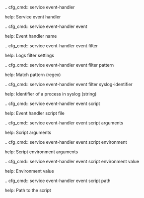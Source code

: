 .. cfg_cmd:: service event-handler

help: Service event handler

.. cfg_cmd:: service event-handler event <tag>

help: Event handler name

.. cfg_cmd:: service event-handler event <tag> filter

help: Logs filter settings

.. cfg_cmd:: service event-handler event <tag> filter pattern

help: Match pattern (regex)

.. cfg_cmd:: service event-handler event <tag> filter syslog-identifier

help: Identifier of a process in syslog (string)

.. cfg_cmd:: service event-handler event <tag> script

help: Event handler script file

.. cfg_cmd:: service event-handler event <tag> script arguments

help: Script arguments

.. cfg_cmd:: service event-handler event <tag> script environment <tag>

help: Script environment arguments

.. cfg_cmd:: service event-handler event <tag> script environment <tag> value

help: Environment value

.. cfg_cmd:: service event-handler event <tag> script path

help: Path to the script

